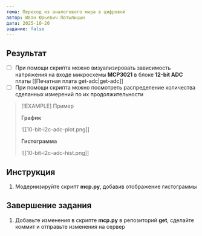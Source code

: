 ```yaml
---
тема: Переход из аналогового мира в цифровой
автор: Иван Юрьевич Потылицын
дата: 2025-10-20
задание: false
---
```


## Результат

- [ ] При помощи скрипта можно визуализировать зависимость напряжения на входе микросхемы **MCP3021** в блоке **12-bit ADC** платы [[Печатная плата get-adc|get-adc]]
- [ ] При помощи скрипта можно посмотреть распределение количества сделанных измерений по их продолжительности

> [!EXAMPLE] Пример
> 
> **График**
> 
> ![[10-bit-i2c-adc-plot.png]]
> 
> **Гистограмма**
> 
> ![[10-bit-i2c-adc-hist.png]]
 
## Инструкция

1. Модернизируйте скрипт **mcp.py**, добавив отображение гистограммы

## Завершение задания

1. Добавьте изменения в скрипте **mcp.py** в репозиторий **get**, сделайте коммит и отправьте изменения на сервер
